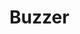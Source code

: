 [Official Hardware Repository]: https://github.com/CoreElectronics/CE-PiicoDev-Buzzer/tree/a3be5160105aa1b62cc5ea01a09b57bd95dbc7fd
[Official MicroPython Repository]: https://github.com/CoreElectronics/CE-PiicoDev-Buzzer-MicroPython-Module/tree/f33f1b08d48f8745377f929bd19472bb967bb36b
[Official Product Site]: https://piico.dev/p18
[Datasheet]: https://datasheet.lcsc.com/lcsc/1811141116_Jiangsu-Huaneng-Elec-MLT-8540H_C95298.pdf
# Buzzer
